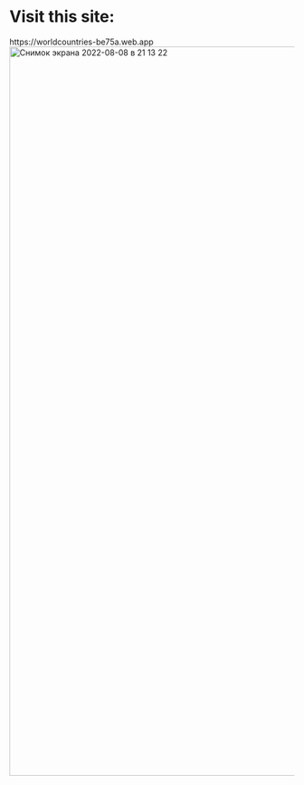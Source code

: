 <h1>Visit this site:</h1> https://worldcountries-be75a.web.app
<img width="1287" alt="Снимок экрана 2022-08-08 в 21 13 22" src="https://user-images.githubusercontent.com/12825086/183485564-c66a2e2a-b3ef-4558-a050-916f17fd9082.png">
